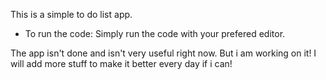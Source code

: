 This is a simple to do list app.
- To run the code:
  Simply run the code with your prefered editor.

The app isn't done and isn't very useful right now. But i am working on it! I will add more stuff to make it better every day if i can!
